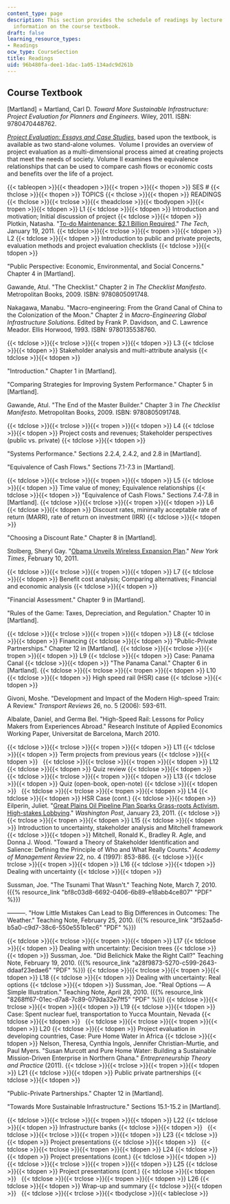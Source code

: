```yaml
---
content_type: page
description: This section provides the schedule of readings by lecture topics and
  information on the course textbook.
draft: false
learning_resource_types:
- Readings
ocw_type: CourseSection
title: Readings
uid: 96b480fa-dee1-1dac-1a05-134adc9d261b
---
```

## Course Textbook

\[Martland\] = Martland, Carl D. *Toward More Sustainable Infrastructure: Project Evaluation for Planners and Engineers*. Wiley, 2011. ISBN: 9780470448762. 

[*Project Evaluation: Essays and Case Studies*](https://ocw.mit.edu/courses/res-1-001-project-evaluation-essays-and-case-studies-fall-2023/), based upon the textbook, is available as two stand-alone volumes.  Volume I provides an overview of project evaluation as a multi-dimensional process aimed at creating projects that meet the needs of society. Volume II examines the equivalence relationships that can be used to compare cash flows or economic costs and benefits over the life of a project.

{{< tableopen >}}{{< theadopen >}}{{< tropen >}}{{< thopen >}}
SES #
{{< thclose >}}{{< thopen >}}
TOPICS
{{< thclose >}}{{< thopen >}}
READINGS
{{< thclose >}}{{< trclose >}}{{< theadclose >}}{{< tbodyopen >}}{{< tropen >}}{{< tdopen >}}
L1
{{< tdclose >}}{{< tdopen >}}
Introduction and motivation; Initial discussion of project
{{< tdclose >}}{{< tdopen >}}
Plotkin, Natasha. "[To-do Maintenance: $2.1 Billion Required](https://thetech.com/2011/01/19/deferredmaintenance-v130-n63)." *The Tech*, January 19, 2011.
{{< tdclose >}}{{< trclose >}}{{< tropen >}}{{< tdopen >}}
L2
{{< tdclose >}}{{< tdopen >}}
Introduction to public and private projects, evaluation methods and project evaluation checklists
{{< tdclose >}}{{< tdopen >}}

"Public Perspective: Economic, Environmental, and Social Concerns." Chapter 4 in \[Martland\].

Gawande, Atul. "The Checklist." Chapter 2 in *The Checklist Manifesto*. Metropolitan Books, 2009. ISBN: 9780805091748.

Nakagawa, Manabu. "Macro-engineering: From the Grand Canal of China to the Colonization of the Moon." Chapter 2 in *Macro-Engineering Global Infrastructure Solutions*. Edited by Frank P. Davidson, and C. Lawrence Meador. Ellis Horwood, 1993. ISBN: 9780135538760.

{{< tdclose >}}{{< trclose >}}{{< tropen >}}{{< tdopen >}}
L3
{{< tdclose >}}{{< tdopen >}}
Stakeholder analysis and multi-attribute analysis
{{< tdclose >}}{{< tdopen >}}

"Introduction." Chapter 1 in \[Martland\].

"Comparing Strategies for Improving System Performance." Chapter 5 in \[Martland\].

Gawande, Atul. "The End of the Master Builder." Chapter 3 in *The Checklist Manifesto*. Metropolitan Books, 2009. ISBN: 9780805091748.

{{< tdclose >}}{{< trclose >}}{{< tropen >}}{{< tdopen >}}
L4
{{< tdclose >}}{{< tdopen >}}
Project costs and revenues; Stakeholder perspectives (public vs. private)
{{< tdclose >}}{{< tdopen >}}

"Systems Performance." Sections 2.2.4, 2.4.2, and 2.8 in \[Martland\].

"Equivalence of Cash Flows." Sections 7.1-7.3 in \[Martland\].

{{< tdclose >}}{{< trclose >}}{{< tropen >}}{{< tdopen >}}
L5
{{< tdclose >}}{{< tdopen >}}
Time value of money; Equivalence relationships
{{< tdclose >}}{{< tdopen >}}
"Equivalence of Cash Flows." Sections 7.4-7.8 in \[Martland\].
{{< tdclose >}}{{< trclose >}}{{< tropen >}}{{< tdopen >}}
L6
{{< tdclose >}}{{< tdopen >}}
Discount rates, minimally acceptable rate of return (MARR), rate of return on investment (IRR)
{{< tdclose >}}{{< tdopen >}}

"Choosing a Discount Rate." Chapter 8 in \[Martland\].

Stolberg, Sheryl Gay. "[Obama Unveils Wireless Expansion Plan](http://www.nytimes.com/2011/02/11/us/politics/11obama.html?_r=1)." *New York Times*, February 10, 2011.

{{< tdclose >}}{{< trclose >}}{{< tropen >}}{{< tdopen >}}
L7
{{< tdclose >}}{{< tdopen >}}
Benefit cost analysis; Comparing alternatives; Financial and economic analysis
{{< tdclose >}}{{< tdopen >}}

"Financial Assessment." Chapter 9 in \[Martland\].

"Rules of the Game: Taxes, Depreciation, and Regulation." Chapter 10 in \[Martland\].

{{< tdclose >}}{{< trclose >}}{{< tropen >}}{{< tdopen >}}
L8
{{< tdclose >}}{{< tdopen >}}
Financing
{{< tdclose >}}{{< tdopen >}}
"Public-Private Partnerships." Chapter 12 in \[Martland\].
{{< tdclose >}}{{< trclose >}}{{< tropen >}}{{< tdopen >}}
L9
{{< tdclose >}}{{< tdopen >}}
Case: Panama Canal
{{< tdclose >}}{{< tdopen >}}
"The Panama Canal." Chapter 6 in \[Martland\].
{{< tdclose >}}{{< trclose >}}{{< tropen >}}{{< tdopen >}}
L10
{{< tdclose >}}{{< tdopen >}}
High speed rail (HSR) case
{{< tdclose >}}{{< tdopen >}}

Givoni, Moshe. "Development and Impact of the Modern High-speed Train: A Review." *Transport Reviews* 26, no. 5 (2006): 593-611.

Albalate, Daniel, and Germa Bel. "High-Speed Rail: Lessons for Policy Makers from Experiences Abroad." Research Institute of Applied Economics Working Paper, Universitat de Barcelona, March 2010.

{{< tdclose >}}{{< trclose >}}{{< tropen >}}{{< tdopen >}}
L11
{{< tdclose >}}{{< tdopen >}}
Term projects from previous years
{{< tdclose >}}{{< tdopen >}}
 
{{< tdclose >}}{{< trclose >}}{{< tropen >}}{{< tdopen >}}
L12
{{< tdclose >}}{{< tdopen >}}
Quiz review
{{< tdclose >}}{{< tdopen >}}
 
{{< tdclose >}}{{< trclose >}}{{< tropen >}}{{< tdopen >}}
L13
{{< tdclose >}}{{< tdopen >}}
Quiz (open-book, open-note)
{{< tdclose >}}{{< tdopen >}}
 
{{< tdclose >}}{{< trclose >}}{{< tropen >}}{{< tdopen >}}
L14
{{< tdclose >}}{{< tdopen >}}
HSR Case (cont.)
{{< tdclose >}}{{< tdopen >}}
Eilperin, Juliet. "[Great Plains Oil Pipeline Plan Sparks Grass-roots Activism, High-stakes Lobbying](http://www.washingtonpost.com/wp-dyn/content/article/2011/01/23/AR2011012303411.html)." *Washington Post*, January 23, 2011.
{{< tdclose >}}{{< trclose >}}{{< tropen >}}{{< tdopen >}}
L15
{{< tdclose >}}{{< tdopen >}}
Introduction to uncertainty, stakeholder analysis and Mitchell framework
{{< tdclose >}}{{< tdopen >}}
Mitchell, Ronald K., Bradley R. Agle, and Donna J. Wood. "Toward a Theory of Stakeholder Identification and Salience: Defining the Principle of Who and What Really Counts." *Academy of Management Review* 22, no. 4 (1997): 853-886.
{{< tdclose >}}{{< trclose >}}{{< tropen >}}{{< tdopen >}}
L16
{{< tdclose >}}{{< tdopen >}}
Dealing with uncertainty
{{< tdclose >}}{{< tdopen >}}

Sussman, Joe. "The Tsunami That Wasn't." Teaching Note, March 7, 2010. ({{% resource_link "bf8c03d8-6692-0406-6b89-e18abb4ce807" "PDF" %}})

———. "How Little Mistakes Can Lead to Big Differences in Outcomes: The Weather." Teaching Note, February 25, 2010. ({{% resource_link "3f52aa5d-b5a0-c9d7-38c6-550e551b1ec6" "PDF" %}})

{{< tdclose >}}{{< trclose >}}{{< tropen >}}{{< tdopen >}}
L17
{{< tdclose >}}{{< tdopen >}}
Dealing with uncertainty: Decision trees
{{< tdclose >}}{{< tdopen >}}
Sussman, Joe. "Did Belichick Make the Right Call?" Teaching Note, February 19, 2010. ({{% resource_link "a28f9873-5270-c599-2643-ddaaf23edae6" "PDF" %}})
{{< tdclose >}}{{< trclose >}}{{< tropen >}}{{< tdopen >}}
L18
{{< tdclose >}}{{< tdopen >}}
Dealing with uncertainty: Real options
{{< tdclose >}}{{< tdopen >}}
Sussman, Joe. "Real Options — A Simple Illustration." Teaching Note, April 28, 2010. ({{% resource_link "8268ff67-01ec-d7a8-7c89-079da32e7ff5" "PDF" %}})
{{< tdclose >}}{{< trclose >}}{{< tropen >}}{{< tdopen >}}
L19
{{< tdclose >}}{{< tdopen >}}
Case: Spent nuclear fuel, transportation to Yucca Mountain, Nevada
{{< tdclose >}}{{< tdopen >}}
 
{{< tdclose >}}{{< trclose >}}{{< tropen >}}{{< tdopen >}}
L20
{{< tdclose >}}{{< tdopen >}}
Project evaluation in developing countries, Case: Pure Home Water in Africa
{{< tdclose >}}{{< tdopen >}}
Nelson, Theresa, Cynthia Ingols, Jennifer Christian-Murtie, and Paul Myers. "Susan Murcott and Pure Home Water: Building a Sustainable Mission-Driven Enterprise in Northern Ghana." *Entrepreneurship Theory and Practice* (2011).
{{< tdclose >}}{{< trclose >}}{{< tropen >}}{{< tdopen >}}
L21
{{< tdclose >}}{{< tdopen >}}
Public private partnerships
{{< tdclose >}}{{< tdopen >}}

"Public-Private Partnerships." Chapter 12 in \[Martland\].

"Towards More Sustainable Infrastructure." Sections 15.1-15.2 in \[Martland\].

{{< tdclose >}}{{< trclose >}}{{< tropen >}}{{< tdopen >}}
L22
{{< tdclose >}}{{< tdopen >}}
Infrastructure banks
{{< tdclose >}}{{< tdopen >}}
 
{{< tdclose >}}{{< trclose >}}{{< tropen >}}{{< tdopen >}}
L23
{{< tdclose >}}{{< tdopen >}}
Project presentations
{{< tdclose >}}{{< tdopen >}}
 
{{< tdclose >}}{{< trclose >}}{{< tropen >}}{{< tdopen >}}
L24
{{< tdclose >}}{{< tdopen >}}
Project presentations (cont.)
{{< tdclose >}}{{< tdopen >}}
 
{{< tdclose >}}{{< trclose >}}{{< tropen >}}{{< tdopen >}}
L25
{{< tdclose >}}{{< tdopen >}}
Project presentations (cont.)
{{< tdclose >}}{{< tdopen >}}
 
{{< tdclose >}}{{< trclose >}}{{< tropen >}}{{< tdopen >}}
L26
{{< tdclose >}}{{< tdopen >}}
Wrap-up and summary
{{< tdclose >}}{{< tdopen >}}
 
{{< tdclose >}}{{< trclose >}}{{< tbodyclose >}}{{< tableclose >}}